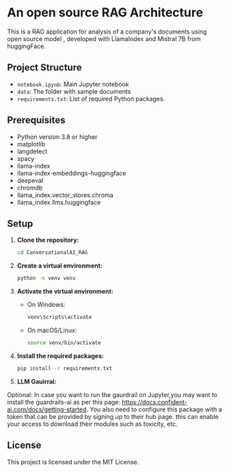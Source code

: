 # An open source RAG Architecture

This is a RAG application for analysis of a company's documents using open source model , developed with LlamaIndex and Mistral 7B from huggingFace.

## Project Structure

- `notebook.ipynb`: Main Jupyter notebook
- `data`: The folder with sample documents
- `requirements.txt`: List of required Python packages.

## Prerequisites
- Python version 3.8 or higher
- matplotlib
- langdetect
- spacy
- llama-index
- llama-index-embeddings-huggingface
- deepeval
- chromdb
- llama_index.vector_stores.chroma
- llama_index.llms.huggingface

## Setup

1. **Clone the repository:**

    ```sh
    cd ConversationalAI_RAG
    ```

2. **Create a virtual environment:**

    ```sh
    python -m venv venv
    ```

3. **Activate the virtual environment:**

    - On Windows:

        ```sh
        venv\Scripts\activate
        ```

    - On macOS/Linux:

        ```sh
        source venv/bin/activate
        ```

4. **Install the required packages:**

    ```sh
    pip install -r requirements.txt
      ```

4. **LLM Gauirral:**

Optional: In case you want to run the gaurdrail on Jupyter,you may want to install the guardrails-ai as per this page: https://docs.confident-ai.com/docs/getting-started. You also need to configure this package with a token that can be provided by signing up to their hub page. this can enable your access to download their modules such as toxicity, etc.

## License

This project is licensed under the MIT License.